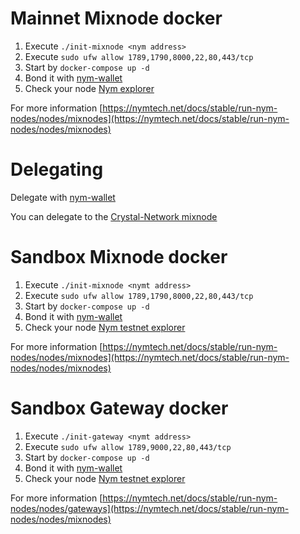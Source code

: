 # Mainnet Mixnode docker

1. Execute `./init-mixnode <nym address>`
2. Execute `sudo ufw allow 1789,1790,8000,22,80,443/tcp`
2. Start by `docker-compose up -d`
3. Bond it with [nym-wallet](https://nymtech.net/download/)
4. Check your node [Nym explorer](https://explorer.nymtech.net/)

For more information [https://nymtech.net/docs/stable/run-nym-nodes/nodes/mixnodes](https://nymtech.net/docs/stable/run-nym-nodes/nodes/mixnodes)

# Delegating

Delegate with [nym-wallet](https://nymtech.net/download/)


You can delegate to the [Crystal-Network mixnode](https://crystal-network.ch)

# Sandbox Mixnode docker

1. Execute `./init-mixnode <nymt address>`
2. Execute `sudo ufw allow 1789,1790,8000,22,80,443/tcp`
2. Start by `docker-compose up -d`
3. Bond it with [nym-wallet](https://github.com/nymtech/nym/releases/tag/nym-wallet-v1.0.0)
4. Check your node [Nym testnet explorer](https://sandbox-explorer.nymtech.net/)

For more information [https://nymtech.net/docs/stable/run-nym-nodes/nodes/mixnodes](https://nymtech.net/docs/stable/run-nym-nodes/nodes/mixnodes)

# Sandbox Gateway docker

1. Execute `./init-gateway <nymt address>`
2. Execute `sudo ufw allow 1789,9000,22,80,443/tcp`
2. Start by `docker-compose up -d`
3. Bond it with [nym-wallet](https://github.com/nymtech/nym/releases/tag/nym-wallet-v1.0.0)
4. Check your node [Nym testnet explorer](https://sandbox-explorer.nymtech.net/)

For more information [https://nymtech.net/docs/stable/run-nym-nodes/nodes/gateways](https://nymtech.net/docs/stable/run-nym-nodes/nodes/mixnodes)
